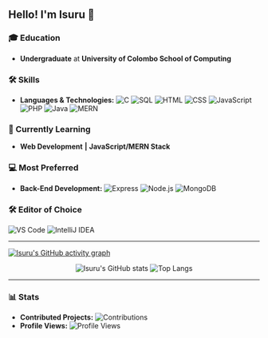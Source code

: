 ## Hello! I'm Isuru 👋

### 🎓 Education
- **Undergraduate** at **University of Colombo School of Computing**

### 🛠 Skills
- **Languages & Technologies:** 
   ![C](https://img.shields.io/badge/-C-00599C?style=flat-square&logo=c)
   ![SQL](https://img.shields.io/badge/-SQL-4479A1?style=flat-square&logo=postgresql)
   ![HTML](https://img.shields.io/badge/-HTML-E34F26?style=flat-square&logo=html5)
   ![CSS](https://img.shields.io/badge/-CSS-1572B6?style=flat-square&logo=css3)
   ![JavaScript](https://img.shields.io/badge/-JavaScript-F7DF1E?style=flat-square&logo=javascript)
   ![PHP](https://img.shields.io/badge/-PHP-777BB4?style=flat-square&logo=php)
   ![Java](https://img.shields.io/badge/-Java-007396?style=flat-square&logo=java)
   ![MERN](https://img.shields.io/badge/-MERN-61DAFB?style=flat-square&logo=react)

### 🌱 Currently Learning
 - **Web Development** **|**
 **JavaScript/MERN Stack**

### 💻 Most Preferred
- **Back-End Development:** 
   ![Express](https://img.shields.io/badge/-Express-000000?style=flat-square&logo=express)
   ![Node.js](https://img.shields.io/badge/-Node.js-339933?style=flat-square&logo=node.js)
   ![MongoDB](https://img.shields.io/badge/-MongoDB-47A248?style=flat-square&logo=mongodb)

### 🛠 Editor of Choice
 ![VS Code](https://img.shields.io/badge/-VS%20Code-007ACC?style=flat-square&logo=visual-studio-code)
 ![IntelliJ IDEA](https://img.shields.io/badge/-IntelliJ%20IDEA-000000?style=flat-square&logo=intellij-idea)

---

[![Isuru's GitHub activity graph](https://github-readme-activity-graph.vercel.app/graph?username=isurunvn&theme=react-dark)](https://github.com/isurunvn/github-readme-activity-graph)

<div align="center">
  <img src="https://github-readme-stats.vercel.app/api?username=isurunvn&show_icons=true&rank_icon=github&theme=transparent&hide=contribs,issues&count_private=true&hide_border=true" alt="Isuru's GitHub stats" />
  <img src="https://github-readme-stats.vercel.app/api/top-langs/?username=isurunvn&layout=compact&theme=transparent" alt="Top Langs" />
</div>

---

### 📊 Stats
- **Contributed Projects:** ![Contributions](https://img.shields.io/badge/contributions-53-green?style=flat-square) <!-- Adjust manually or fetch via API -->
- **Profile Views:** ![Profile Views](https://komarev.com/ghpvc/?username=isurunvn&style=flat-square)
